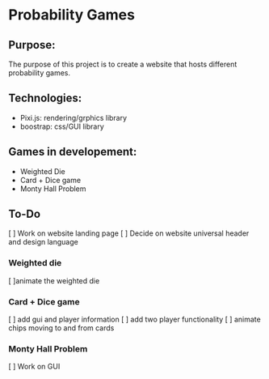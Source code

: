 # Probability Games
## Purpose:
The purpose of this project is to create a website that hosts different probability games.

## Technologies:
- Pixi.js: rendering/grphics library
- boostrap: css/GUI library

## Games in developement:
- Weighted Die
- Card + Dice game
- Monty Hall Problem

## To-Do
[ ] Work on website landing page
[ ] Decide on website universal header and design language

### Weighted die
[ ]animate the weighted die

### Card + Dice game
[ ] add gui and player information
[ ] add two player functionality
[ ] animate chips moving to and from cards

### Monty Hall Problem
[ ] Work on GUI
